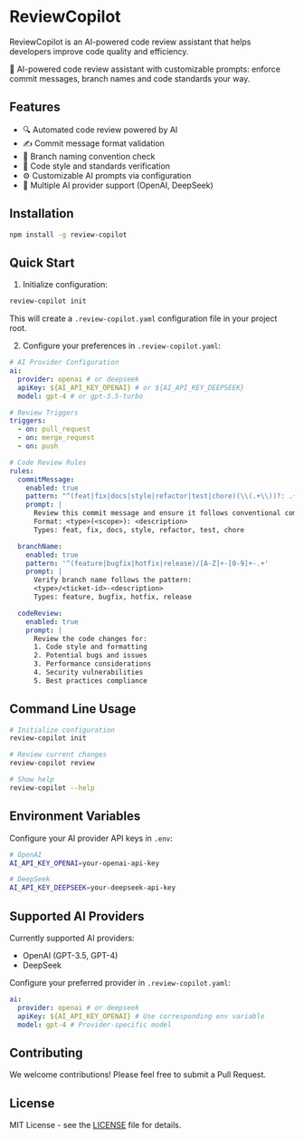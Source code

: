 # ReviewCopilot

ReviewCopilot is an AI-powered code review assistant that helps developers improve code quality and efficiency.

🤖 AI-powered code review assistant with customizable prompts: enforce commit messages, branch names and code standards your way.

## Features

- 🔍 Automated code review powered by AI
- ✍️ Commit message format validation
- 🌿 Branch naming convention check
- 📝 Code style and standards verification
- ⚙️ Customizable AI prompts via configuration
- 🔄 Multiple AI provider support (OpenAI, DeepSeek)

## Installation

```bash
npm install -g review-copilot
```

## Quick Start

1. Initialize configuration:

```bash
review-copilot init
```

This will create a `.review-copilot.yaml` configuration file in your project root.

2. Configure your preferences in `.review-copilot.yaml`:

```yaml
# AI Provider Configuration
ai:
  provider: openai # or deepseek
  apiKey: ${AI_API_KEY_OPENAI} # or ${AI_API_KEY_DEEPSEEK}
  model: gpt-4 # or gpt-3.5-turbo

# Review Triggers
triggers:
  - on: pull_request
  - on: merge_request
  - on: push

# Code Review Rules
rules:
  commitMessage:
    enabled: true
    pattern: "^(feat|fix|docs|style|refactor|test|chore)(\\(.+\\))?: .{1,50}"
    prompt: |
      Review this commit message and ensure it follows conventional commits format.
      Format: <type>(<scope>): <description>
      Types: feat, fix, docs, style, refactor, test, chore

  branchName:
    enabled: true
    pattern: '^(feature|bugfix|hotfix|release)/[A-Z]+-[0-9]+-.+'
    prompt: |
      Verify branch name follows the pattern:
      <type>/<ticket-id>-<description>
      Types: feature, bugfix, hotfix, release

  codeReview:
    enabled: true
    prompt: |
      Review the code changes for:
      1. Code style and formatting
      2. Potential bugs and issues
      3. Performance considerations
      4. Security vulnerabilities
      5. Best practices compliance
```

## Command Line Usage

```bash
# Initialize configuration
review-copilot init

# Review current changes
review-copilot review

# Show help
review-copilot --help
```

## Environment Variables

Configure your AI provider API keys in `.env`:

```bash
# OpenAI
AI_API_KEY_OPENAI=your-openai-api-key

# DeepSeek
AI_API_KEY_DEEPSEEK=your-deepseek-api-key
```

## Supported AI Providers

Currently supported AI providers:

- OpenAI (GPT-3.5, GPT-4)
- DeepSeek

Configure your preferred provider in `.review-copilot.yaml`:

```yaml
ai:
  provider: openai # or deepseek
  apiKey: ${AI_API_KEY_OPENAI} # Use corresponding env variable
  model: gpt-4 # Provider-specific model
```

## Contributing

We welcome contributions! Please feel free to submit a Pull Request.

## License

MIT License - see the [LICENSE](LICENSE) file for details.
